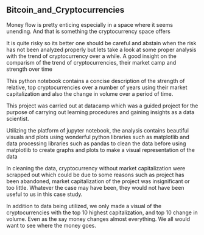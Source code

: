 ## Bitcoin_and_Cryptocurrencies
Money flow is pretty enticing especially in a space where it seems unending. And that is something the cryptocurrency space offers

It is quite risky so its better one should be careful and abstain when the risk has not been analyzed properly but lets take a look at some proper analysis with the trend of cryptocurrency over a while.
A good insight on the comparism of the trend of cryptocurrencies, their market camp and strength over time

This python notebook contains a concise description of the strength of relative, top cryptocurrencies over a number of years using their market capitalization and also the change in volume over a period of time.

This project was carried out at datacamp which was a guided project for the purpose of carrying out learning procedures and gaining insights as a data scientist.

Utilizing the platform of jupyter notebook, the analysis contains beautiful visuals and plots using wonderful python libraries such as matplotlib and data processing libraries such as pandas to clean the data before using matplotlib to create graphs and plots to make a visual representation of the data

In cleaning the data, cryptocurrency without market capitalization were scrapped out which could be due to some reasons such as project has been abandoned, market capitalization of the project was insignificant or too little. Whatever the case may have been, they would not have been useful to us in this case study.

In addition to data being utilized, we only made a visual of the cryptocurrencies with the top 10 highest capitalization, and top 10 change in volume. Even as the say money changes almost everything. We all would want to see where the money goes. 
